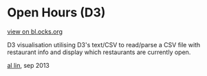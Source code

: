 Open Hours (D3)
===============

[view on bl.ocks.org](http://bl.ocks.org/cmdoptesc/6531299)

D3 visualisation utilising D3's text/CSV to read/parse a CSV file with restaurant info and display which restaurants are currently open.

[al lin](http://cmdoptesc.com), sep 2013
